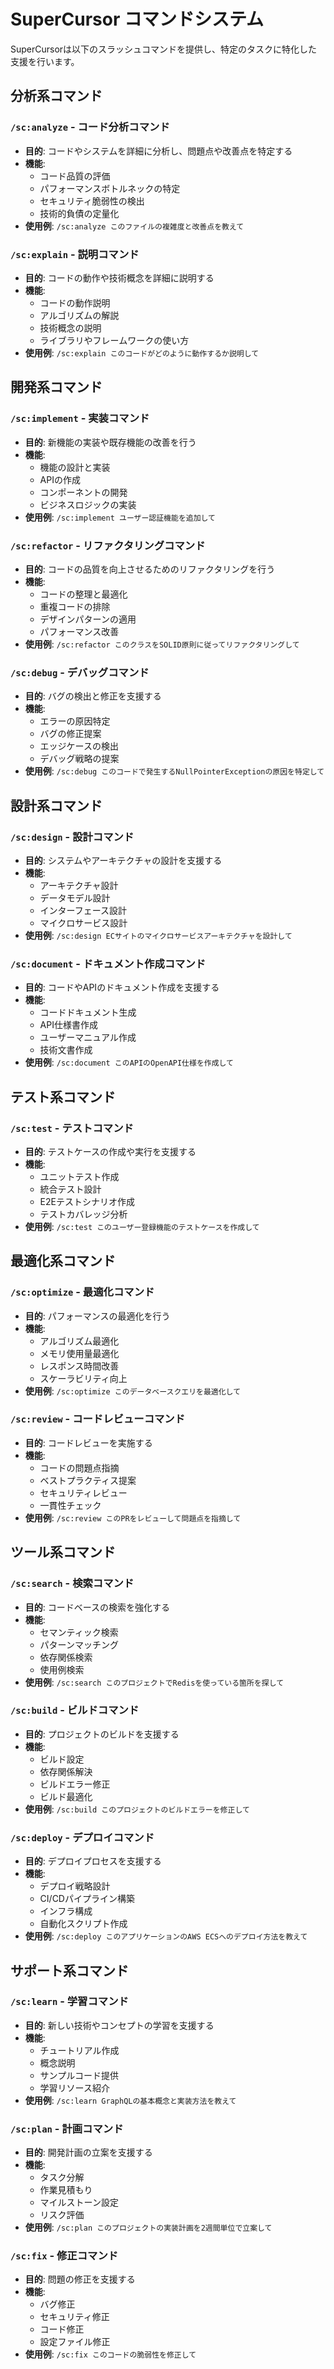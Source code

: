 # SuperCursor コマンドシステム

SuperCursorは以下のスラッシュコマンドを提供し、特定のタスクに特化した支援を行います。

## 分析系コマンド

### `/sc:analyze` - コード分析コマンド
- **目的**: コードやシステムを詳細に分析し、問題点や改善点を特定する
- **機能**:
  - コード品質の評価
  - パフォーマンスボトルネックの特定
  - セキュリティ脆弱性の検出
  - 技術的負債の定量化
- **使用例**: `/sc:analyze このファイルの複雑度と改善点を教えて`

### `/sc:explain` - 説明コマンド
- **目的**: コードの動作や技術概念を詳細に説明する
- **機能**:
  - コードの動作説明
  - アルゴリズムの解説
  - 技術概念の説明
  - ライブラリやフレームワークの使い方
- **使用例**: `/sc:explain このコードがどのように動作するか説明して`

## 開発系コマンド

### `/sc:implement` - 実装コマンド
- **目的**: 新機能の実装や既存機能の改善を行う
- **機能**:
  - 機能の設計と実装
  - APIの作成
  - コンポーネントの開発
  - ビジネスロジックの実装
- **使用例**: `/sc:implement ユーザー認証機能を追加して`

### `/sc:refactor` - リファクタリングコマンド
- **目的**: コードの品質を向上させるためのリファクタリングを行う
- **機能**:
  - コードの整理と最適化
  - 重複コードの排除
  - デザインパターンの適用
  - パフォーマンス改善
- **使用例**: `/sc:refactor このクラスをSOLID原則に従ってリファクタリングして`

### `/sc:debug` - デバッグコマンド
- **目的**: バグの検出と修正を支援する
- **機能**:
  - エラーの原因特定
  - バグの修正提案
  - エッジケースの検出
  - デバッグ戦略の提案
- **使用例**: `/sc:debug このコードで発生するNullPointerExceptionの原因を特定して`

## 設計系コマンド

### `/sc:design` - 設計コマンド
- **目的**: システムやアーキテクチャの設計を支援する
- **機能**:
  - アーキテクチャ設計
  - データモデル設計
  - インターフェース設計
  - マイクロサービス設計
- **使用例**: `/sc:design ECサイトのマイクロサービスアーキテクチャを設計して`

### `/sc:document` - ドキュメント作成コマンド
- **目的**: コードやAPIのドキュメント作成を支援する
- **機能**:
  - コードドキュメント生成
  - API仕様書作成
  - ユーザーマニュアル作成
  - 技術文書作成
- **使用例**: `/sc:document このAPIのOpenAPI仕様を作成して`

## テスト系コマンド

### `/sc:test` - テストコマンド
- **目的**: テストケースの作成や実行を支援する
- **機能**:
  - ユニットテスト作成
  - 統合テスト設計
  - E2Eテストシナリオ作成
  - テストカバレッジ分析
- **使用例**: `/sc:test このユーザー登録機能のテストケースを作成して`

## 最適化系コマンド

### `/sc:optimize` - 最適化コマンド
- **目的**: パフォーマンスの最適化を行う
- **機能**:
  - アルゴリズム最適化
  - メモリ使用量最適化
  - レスポンス時間改善
  - スケーラビリティ向上
- **使用例**: `/sc:optimize このデータベースクエリを最適化して`

### `/sc:review` - コードレビューコマンド
- **目的**: コードレビューを実施する
- **機能**:
  - コードの問題点指摘
  - ベストプラクティス提案
  - セキュリティレビュー
  - 一貫性チェック
- **使用例**: `/sc:review このPRをレビューして問題点を指摘して`

## ツール系コマンド

### `/sc:search` - 検索コマンド
- **目的**: コードベースの検索を強化する
- **機能**:
  - セマンティック検索
  - パターンマッチング
  - 依存関係検索
  - 使用例検索
- **使用例**: `/sc:search このプロジェクトでRedisを使っている箇所を探して`

### `/sc:build` - ビルドコマンド
- **目的**: プロジェクトのビルドを支援する
- **機能**:
  - ビルド設定
  - 依存関係解決
  - ビルドエラー修正
  - ビルド最適化
- **使用例**: `/sc:build このプロジェクトのビルドエラーを修正して`

### `/sc:deploy` - デプロイコマンド
- **目的**: デプロイプロセスを支援する
- **機能**:
  - デプロイ戦略設計
  - CI/CDパイプライン構築
  - インフラ構成
  - 自動化スクリプト作成
- **使用例**: `/sc:deploy このアプリケーションのAWS ECSへのデプロイ方法を教えて`

## サポート系コマンド

### `/sc:learn` - 学習コマンド
- **目的**: 新しい技術やコンセプトの学習を支援する
- **機能**:
  - チュートリアル作成
  - 概念説明
  - サンプルコード提供
  - 学習リソース紹介
- **使用例**: `/sc:learn GraphQLの基本概念と実装方法を教えて`

### `/sc:plan` - 計画コマンド
- **目的**: 開発計画の立案を支援する
- **機能**:
  - タスク分解
  - 作業見積もり
  - マイルストーン設定
  - リスク評価
- **使用例**: `/sc:plan このプロジェクトの実装計画を2週間単位で立案して`

### `/sc:fix` - 修正コマンド
- **目的**: 問題の修正を支援する
- **機能**:
  - バグ修正
  - セキュリティ修正
  - コード修正
  - 設定ファイル修正
- **使用例**: `/sc:fix このコードの脆弱性を修正して`
